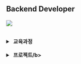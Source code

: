 <h1>
    <sup><sup>Backend Developer</sup> </sup>
</h1>

<p align="left">
    <a href="https://sjl1029.tistory.com/" target="_blank">
      <img src="https://img.shields.io/badge/Blog-000000?style=flat-square&logo=tistory" />
    </a>
</p>

<br/>

<details>

<summary>&nbsp;<b>교육과정</b></summary>
<br />

<li> 내일배움캠프 프론트엔드 <sub>(2022.10 ~ 2023.03)</sub></li>
<li> 제로베이스 백엔드 <sub>(2023.04 ~ 2023.10)</sub></li>

</details>

<br/>

<details>

<summary>&nbsp;<b>프로젝트/b></summary>
<br />

<b>팀 프로젝트</b>

<li><a href="https://github.com/leesoonjae/Proj_newsfeed">Newsfeed</a> <sub>(2022.11)</sub></li>
<li><a href="https://github.com/leesoonjae/calendar-pj">Calendar</a> <sub>(2022.12.22 ~ 2022.12.27)</sub></li>
<li><a href="https://github.com/leesoonjae/bolam3">READ ME</a> <sub>(2023.01.06 ~ 2023.01.13)</sub></li>




<br />

<b>개인 프로젝트</b>

<li><a href="https://github.com/leesoonjae/react-coin">Coin</a> <sub>(2023.02)</sub></li>
<li><a href="https://github.com/leesoonjae/Java-library">Ribrary</a> <sub>(2023.03)</sub></li>
